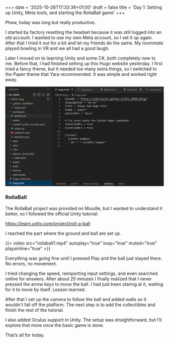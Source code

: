 +++
date = '2025-10-28T17:33:36+01:00'
draft = false
title = 'Day 1: Setting up Unity, Meta tools, and starting the RollaBall game'
+++

Phew, today was long but really productive.

I started by factory resetting the headset because it was still logged into an old account. I wanted to use my own Meta account, so I set it up again. After that I tried it out for a bit and let my friends do the same. My roommate played bowling in VR and we all had a good laugh.

Later I moved on to learning Unity and some C#, both completely new to me. Before that, I had finished setting up this Hugo website yesterday. I first tried a fancy theme, but it needed too many extra things, so I switched to the Paper theme that Yara recommended. It was simple and worked right away.

![First steps](website1.png)

### RollaBall

The RollaBall project was provided on Moodle, but I wanted to understand it better, so I followed the official Unity tutorial:

https://learn.unity.com/project/roll-a-ball

I reached the part where the ground and ball are set up.

{{< video src="rollaball1.mp4" autoplay="true" loop="true" muted="true" playsinline="true" >}}

Everything was going fine until I pressed Play and the ball just stayed there.  
No errors, no movement.

I tried changing the speed, reimporting input settings, and even searched online for answers. After about 25 minutes I finally realized that I never pressed the arrow keys to move the ball. I had just been staring at it, waiting for it to move by itself. Lesson learned.

After that I set up the camera to follow the ball and added walls so it wouldn’t fall off the platform. The next step is to add the collectibles and finish the rest of the tutorial.

I also added Oculus support in Unity. The setup was straightforward, but I’ll explore that more once the basic game is done.

That’s all for today.

